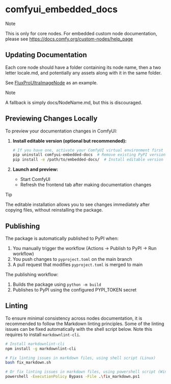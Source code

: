 # comfyui_embedded_docs

> [!NOTE]
> This is only for core nodes. For embedded custom node documentation, please see <https://docs.comfy.org/custom-nodes/help_page>

## Updating Documentation

Each core node should have a folder containing its node name, then a two letter locale.md, and potentially any assets along with it in the same folder.

See [FluxProUltraImageNode](https://github.com/Comfy-Org/embedded-docs/tree/main/docs/FluxProUltraImageNode) as an example.

> [!NOTE]
> A fallback is simply docs/NodeName.md, but this is discouraged.

## Previewing Changes Locally

To preview your documentation changes in ComfyUI:

1. **Install editable version (optional but recommended):**

   ```bash
   # If you have one, activate your ComfyUI virtual environment first
   pip uninstall comfyui-embedded-docs  # Remove existing PyPI version
   pip install -e /path/to/embedded-docs/  # Install editable version
   ```

2. **Launch and preview:**
   - Start ComfyUI
   - Refresh the frontend tab after making documentation changes

> [!TIP]
> The editable installation allows you to see changes immediately after copying files, without reinstalling the package.

## Publishing

The package is automatically published to PyPI when:

1. You manually trigger the workflow (Actions → Publish to PyPI → Run workflow)
2. You push changes to `pyproject.toml` on the main branch
3. A pull request that modifies `pyproject.toml` is merged to main

The publishing workflow:

1. Builds the package using `python -m build`
2. Publishes to PyPI using the configured PYPI_TOKEN secret

## Linting

To ensure minimal consistency across nodes documentation, it is recommended to follow the Markdown linting principles. Some of the linting issues can be fixed automatically with the shell script below. Note this requires to install `markdownlint-cli`.

```sh
# Install markdownlint-cli
npm install -g markdownlint-cli

# Fix linting issues in markdown files, using shell script (Linux)
bash fix_markdown.sh

# Or fix linting issues in markdown files, using powershell script (Windows)
powershell -ExecutionPolicy Bypass -File .\fix_markdown.ps1
```